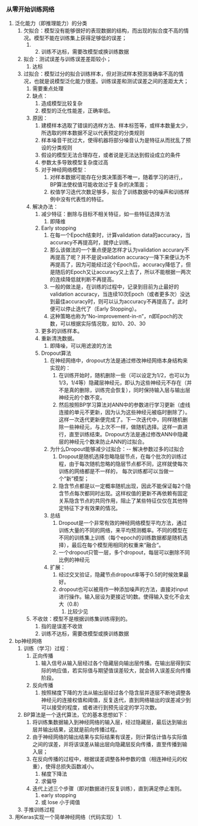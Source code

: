 ### 从零开始训练网络
1. 泛化能力（即推理能力）的分类
    1. 欠拟合：模型没有能够很好的表现数据的结构，而出现的拟合度不高的情况。模型不能在训练集上获得足够低的误差；
        1. 2. 训练不达标，需要改模型或换训练数据
    2. 拟合：测试误差与训练误差差距较小；
        1. 达标
    3. 过拟合：模型过分的拟合训练样本，但对测试样本预测准确率不高的情况，也就是说模型泛化能力很差。训练误差和测试误差之间的差距太大；
        1. 需要重点处理
        2. 缺点：
            1. 造成模型比较复杂
            2. 模型的泛化性能差，正确率低。
        3. 原因：
            1. 建模样本选取了错误的选样方法、样本标签等，或样本数量太少，所选取的样本数据不足以代表预定的分类规则
            2. 样本噪音干扰过大，使得机器将部分噪音认为是特征从而扰乱了预设的分类规则
            3. 假设的模型无法合理存在，或者说是无法达到假设成立的条件
            4. 参数太多导致模型复杂度过高
            5. 对于神经网络模型：
                1. 对样本数据可能存在分类决策面不唯一，随着学习的进行,，BP算法使权值可能收敛过于复杂的决策面；
                2. 权值学习迭代次数足够多，拟合了训练数据中的噪声和训练样例中没有代表性的特征。
        4. 解决办法：
            1. 减少特征：删除与目标不相关特征，如一些特征选择方法
                1. 即降维
            2. Early stopping
                1. 在每一个Epoch结束时，计算validation data的accuracy，当accuracy不再提高时，就停止训练。
                2. 那么该做法的一个重点便是怎样才认为validation accurary不再提高了呢？并不是说validation accuracy一降下来便认为不再提高了，因为可能经过这个Epoch后，accuracy降低了，但是随后的Epoch又让accuracy又上去了，所以不能根据一两次的连续降低就判断不再提高。
                3. 一般的做法是，在训练的过程中，记录到目前为止最好的validation accuracy，当连续10次Epoch（或者更多次）没达到最佳accuracy时，则可以认为accuracy不再提高了。此时便可以停止迭代了（Early Stopping）。
                4. 这种策略也称为“No-improvement-in-n”，n即Epoch的次数，可以根据实际情况取，如10、20、30
            3. 更多的训练样本。
            4. 重新清洗数据。
                1. 即降噪，可以用滤波的方法
            5. Dropout算法
                1. 在神经网络中，dropout方法是通过修改神经网络本身结构来实现的：
                    1. 在训练开始时，随机删除一些（可以设定为1/2，也可以为1/3，1/4等）隐藏层神经元，即认为这些神经元不存在（并不是真的删除，训练完会恢复），同时保持输入层与输出层神经元的个数不变。
                    2. 然后按照BP学习算法对ANN中的参数进行学习更新（虚线连接的单元不更新，因为认为这些神经元被临时删除了）。这样一次迭代更新便完成了。下一次迭代中，同样随机删除一些神经元，与上次不一样，做随机选择。这样一直进行，直至训练结束。Dropout方法是通过修改ANN中隐藏层的神经元个数来防止ANN的过拟合。
                2. 为什么Dropout能够减少过拟合：-- 解决参数过多的过拟合
                    1. Dropout是随机选择忽略隐层节点，在每个批次的训练过程，由于每次随机忽略的隐层节点都不同，这样就使每次训练的网络都是不一样的， 每次训练都可以当做一个“新”模型；
                    2. 隐含节点都是以一定概率随机出现，因此不能保证每2个隐含节点每次都同时出现。这样权值的更新不再依赖有固定关系隐含节点的共同作用，阻止了某些特征仅仅在其他特定特征下才有效果的情况。
                3. 总结
                    1. Dropout是一个非常有效的神经网络模型平均方法，通过训练大量的不同的网络，来平均预测概率。不同的模型在不同的训练集上训练（每个epoch的训练数据都是随机选择），最后在每个模型用相同的权重来“融合”。
                    2. 一个dropout只管一层，多个dropout，每层可以删除不同比例的神经元
                4. 扩展：
                    1. 经过交叉验证，隐藏节点dropout率等于0.5的时候效果最好。
                    2. dropout也可以被用作一种添加噪声的方法，直接对input进行操作。输入层设为更接近1的数。使得输入变化不会太大（0.8）
                        1. 比较少见  
        4. 不收敛：模型不是根据训练集训练得到的。
            1. 指的是误差不收敛
            2. 训练不达标，需要改模型或换训练数据
2. bp神经网络
    1. 训练（学习）过程：
        1. 正向传播
            1. 输入信号从输入层经过各个隐藏层向输出层传播。在输出层得到实际的响应值，若实际值与期望值误差较大，就会转入误差反向传播阶段。
        2. 反向传播
            1. 按照梯度下降的方法从输出层经过各个隐含层并逐层不断地调整各神经元的连接权值和阈值，反复迭代，直到网络输出的误差减少到可以接受的程度，或者进行到预先设定的学习次数。
    2. BP算法是一个迭代算法，它的基本思想如下：
        1. 将训练集数据输入到神经网络的输入层，经过隐藏层，最后达到输出层并输出结果，这就是前向传播过程。
        2. 由于神经网络的输出结果与实际结果有误差，则计算估计值与实际值之间的误差，并将该误差从输出层向隐藏层反向传播，直至传播到输入层；
        3. 在反向传播的过程中，根据误差调整各种参数的值（相连神经元的权重），使得总损失函数减小。
            1. 梯度下降法
            2. 求偏导
        4. 迭代上述三个步骤（即对数据进行反复训练），直到满足停止准则。
            1. early stopping
            2. 或 lose 小于阈值
    3. 手推训练过程
3. 用Keras实现一个简单神经网络（代码实现）
    1. 
